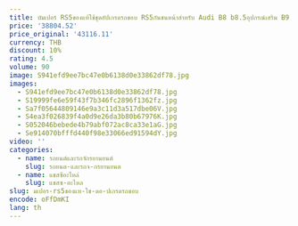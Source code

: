 ```yaml
---
title: บัมเปอร์ RS5ของแท้ใช้ชุดอัปเกรดรถขอบ RS5กันชนหน้าสำหรับ Audi B8 b8.5อุปกรณ์เสริม B9
price: '38804.52'
price_original: '43116.11'
currency: THB
discount: 10%
rating: 4.5
volume: 90
image: S941efd9ee7bc47e0b6138d0e33862df78.jpg
images:
  - S941efd9ee7bc47e0b6138d0e33862df78.jpg
  - S19999fe6e59f43f7b346fc2896f1362fz.jpg
  - Sa7f05644809146e9a3c11d3a517dbe06V.jpg
  - S4ea3f026839f4a0d9e26da3b80b67976K.jpg
  - S052046bebede4b79abf072ac8ca33e1aG.jpg
  - Se914070bfffd440f98e33066ed91594dY.jpg
video: ''
categories:
  - name: รถยนต์และรถจักรยานยนต์
    slug: รถยนต-และรถจ-กรยานยนต
  - name: แชสซีอะไหล่
    slug: แชสซ-อะไหล
slug: มเปอร-rs5ของแท-ใช-ดอ-ปเกรดรถขอบ
encode: oFfDmKI
lang: th
---
```

  